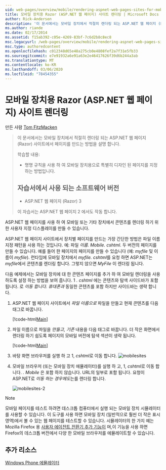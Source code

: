 ```yaml
---
uid: web-pages/overview/mobile/rendering-aspnet-web-pages-sites-for-mobile-devices
title: 모바일 장치용 Razor (ASP.NET 웹 페이지) 사이트 렌더링 | Microsoft Docs
author: Rick-Anderson
description: '이 문서에서는 모바일 장치에서 적절히 렌더링 되는 ASP.NET 웹 페이지 (Razor) 사이트에서 페이지를 만드는 방법을 설명 합니다. 학습 내용: 방법 ...'
ms.author: riande
ms.date: 02/17/2014
ms.assetid: f15ab392-c05e-4269-83bf-7c6d2b8c8ec8
msc.legacyurl: /web-pages/overview/mobile/rendering-aspnet-web-pages-sites-for-mobile-devices
msc.type: authoredcontent
ms.openlocfilehash: c012348d65e48a275cb0e4808fef2a7f31e5fb33
ms.sourcegitcommit: e7e91932a6e91a63e2e46417626f39d6b244a3ab
ms.translationtype: MT
ms.contentlocale: ko-KR
ms.lasthandoff: 03/06/2020
ms.locfileid: "78454355"
---
```

# <a name="rendering-aspnet-web-pages-razor-sites-for-mobile-devices"></a>모바일 장치용 Razor (ASP.NET 웹 페이지) 사이트 렌더링

만든 사람 [Tom FitzMacken](https://github.com/tfitzmac)

> 이 문서에서는 모바일 장치에서 적절히 렌더링 되는 ASP.NET 웹 페이지 (Razor) 사이트에서 페이지를 만드는 방법을 설명 합니다.
> 
> 학습할 내용:
> 
> - 명명 규칙을 사용 하 여 모바일 장치용으로 특별히 디자인 된 페이지를 지정 하는 방법입니다.
>   
> 
> ## <a name="software-versions-used-in-the-tutorial"></a>자습서에서 사용 되는 소프트웨어 버전
> 
> 
> - ASP.NET 웹 페이지 (Razor) 3
>   
> 
> 이 자습서는 ASP.NET 웹 페이지 2 에서도 작동 합니다.

ASP.NET 웹 페이지를 사용 하 여 모바일 또는 기타 장치에서 콘텐츠를 렌더링 하기 위한 사용자 지정 디스플레이를 만들 수 있습니다.

ASP.NET 웹 페이지 사이트에서 장치별 페이지를 만드는 가장 간단한 방법은 파일 이름 지정 패턴을 사용 하는 것입니다. 예: 파일 *이름. Mobile. cshtml*. 두 버전의 페이지를 만들 수 있습니다. 예를 들어 한 페이지의 페이지를 만들 수 있습니다 (예: *myfile* 및 이름이 *myfile*). 런타임에 모바일 장치에서 *myfile. cshtml*를 요청 하면 ASP.NET는 *myfile*에서 콘텐츠를 렌더링 합니다. 그렇지 않으면 *MyFile* 이 렌더링 됩니다.

다음 예제에서는 모바일 장치에 대 한 콘텐츠 페이지를 추가 하 여 모바일 렌더링을 사용 하도록 설정 하는 방법을 보여 줍니다. 1 *. cshtml* 에는 콘텐츠와 탐색 사이드바가 포함 됩니다. 로 *이동 합니다. 휴대폰과* 동일한 콘텐츠를 포함 하지만 사이드바는 생략 합니다.

1. ASP.NET 웹 페이지 사이트에서 *파일 이름으로* 파일을 만들고 현재 콘텐츠를 다음 태그로 바꿉니다.

    [!code-html[Main](rendering-aspnet-web-pages-sites-for-mobile-devices/samples/sample1.html)]
2. 파일 이름으로 파일을 *만들고, 기존* 내용을 다음 태그로 바꿉니다. 더 작은 화면에서 렌더링 하기 쉽도록 페이지의 모바일 버전에 탐색 섹션이 생략 됩니다.

    [!code-html[Main](rendering-aspnet-web-pages-sites-for-mobile-devices/samples/sample2.html)]
3. 바탕 화면 브라우저를 실행 하 고 1, *cshtml*로 이동 합니다. ![mobilesites](rendering-aspnet-web-pages-sites-for-mobile-devices/_static/image1.png)
4. 모바일 브라우저 (또는 모바일 장치 에뮬레이터)를 실행 하 고, 1, *cshtml*로 이동 합니다. *. Mobile* 은 포함 하지 않습니다. URL의 일부로 포함 됩니다. 요청이 ASP.NET로 *이동* *하는 경우에도*는를 렌더링 합니다.

    ![mobilesites-2](rendering-aspnet-web-pages-sites-for-mobile-devices/_static/image2.png)

> [!NOTE]
> 모바일 페이지를 테스트 하려면 데스크톱 컴퓨터에서 실행 되는 모바일 장치 시뮬레이터를 사용할 수 있습니다. 이 도구를 사용 하면 모바일 장치 (일반적으로 훨씬 더 작은 표시 영역)에서 볼 수 있는 웹 페이지를 테스트할 수 있습니다. 시뮬레이터의 한 가지 예는 Mozilla Firefox 용 [사용자 에이전트 전환기 추가 기능이](http://addons.mozilla.org/firefox/addon/user-agent-switcher/) 며,이 기능을 사용 하면 Firefox의 데스크톱 버전에서 다양 한 모바일 브라우저를 에뮬레이트할 수 있습니다.

<a id="Additional_Resources"></a>
## <a name="additional-resources"></a>추가 리소스

[Windows Phone 에뮬레이터](https://msdn.microsoft.com/library/ff402563(v=VS.92).aspx)
